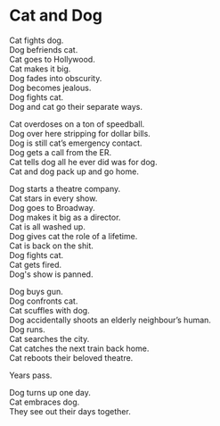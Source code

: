 # Cat and Dog

Cat fights dog.  
Dog befriends cat.  
Cat goes to Hollywood.  
Cat makes it big.  
Dog fades into obscurity.  
Dog becomes jealous.  
Dog fights cat.  
Dog and cat go their separate ways.  

Cat overdoses on a ton of speedball.  
Dog over here stripping for dollar bills.  
Dog is still cat’s emergency contact.  
Dog gets a call from the ER.  
Cat tells dog all he ever did was for dog.  
Cat and dog pack up and go home.  

Dog starts a theatre company.  
Cat stars in every show.  
Dog goes to Broadway.  
Dog makes it big as a director.  
Cat is all washed up.  
Dog gives cat the role of a lifetime.  
Cat is back on the shit.  
Dog fights cat.  
Cat gets fired.  
Dog's show is panned.  

Dog buys gun.  
Dog confronts cat.  
Cat scuffles with dog.  
Dog accidentally shoots an elderly neighbour’s human.  
Dog runs.  
Cat searches the city.  
Cat catches the next train back home.  
Cat reboots their beloved theatre.  

Years pass.  

Dog turns up one day.  
Cat embraces dog.  
They see out their days together.